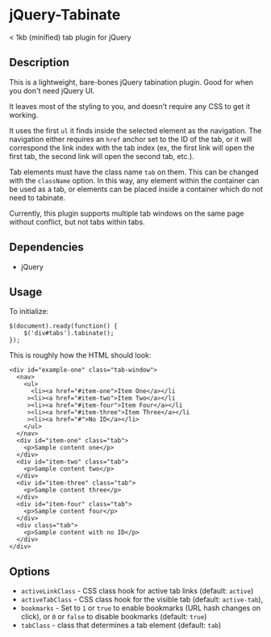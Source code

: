 jQuery-Tabinate
===============

< 1kb (minified) tab plugin for jQuery

Description
-----------
This is a lightweight, bare-bones jQuery tabination plugin. Good for when you don't need jQuery UI.

It leaves most of the styling to you, and doesn't require any CSS to get it working.

It uses the first `ul` it finds inside the selected element as the navigation. The navigation either requires an `href` anchor set to the ID of the tab,
or it will correspond the link index with the tab index (ex, the first link will open the first tab, the second link will open the second tab, etc.).

Tab elements must have the class name `tab` on them. This can be changed with the `className` option. In this way, any element within the container can be
used as a tab, or elements can be placed inside a container which do not need to tabinate.

Currently, this plugin supports multiple tab windows on the same page without conflict, but not tabs within tabs.


Dependencies
------------
* jQuery


Usage
-----
To initialize:

	$(document).ready(function() {
		$('div#tabs').tabinate();
	});

This is roughly how the HTML should look:

	<div id="example-one" class="tab-window">
	  <nav>
	    <ul>
	      <li><a href="#item-one">Item One</a></li
	     ><li><a href="#item-two">Item Two</a></li
	     ><li><a href="#item-four">Item Four</a></li
	     ><li><a href="#item-three">Item Three</a></li
	     ><li><a href="#">No ID</a></li>
	    </ul>
	  </nav>
	  <div id="item-one" class="tab">
	    <p>Sample content one</p>
	  </div>
	  <div id="item-two" class="tab">
	    <p>Sample content two</p>
	  </div>
	  <div id="item-three" class="tab">
	    <p>Sample content three</p>
	  </div>
	  <div id="item-four" class="tab">
	    <p>Sample content four</p>
	  </div>
	  <div class="tab">
	    <p>Sample content with no ID</p>
	  </div>
	</div>


Options
-------
* `activeLinkClass` - CSS class hook for active tab links (default: `active`)
* `activeTabClass` - CSS class hook for the visible tab (default: `active-tab`),
* `bookmarks` - Set to `1` or `true` to enable bookmarks (URL hash changes on click), or `0` or `false` to disable bookmarks (default: `true`)
* `tabClass` - class that determines a tab element (default: `tab`)